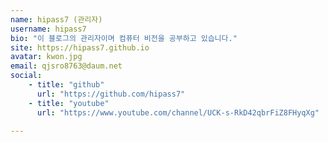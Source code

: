 ```yaml
---
name: hipass7 (관리자)
username: hipass7
bio: "이 블로그의 관리자이며 컴퓨터 비전을 공부하고 있습니다."
site: https://hipass7.github.io
avatar: kwon.jpg
email: qjsro8763@daum.net
social:
    - title: "github"
      url: "https://github.com/hipass7"
    - title: "youtube"
      url: "https://www.youtube.com/channel/UCK-s-RkD42qbrFiZ8FHyqXg"

---
```

